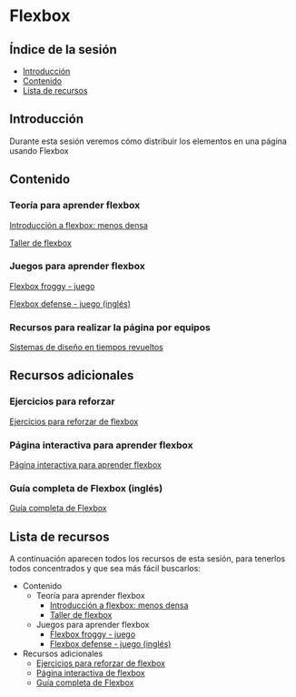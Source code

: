 # Flexbox

## Índice de la sesión

- [Introducción](#introduccion)
- [Contenido](#contenido)
- [Lista de recursos](#lista-de-recursos)

## Introducción

Durante esta sesión veremos cómo distribuir los elementos en una página usando Flexbox

## Contenido

### Teoría para aprender flexbox

[Introducción a flexbox: menos densa](https://www.youtube.com/watch?v=F-KCncXMPk0)

[Taller de flexbox](https://www.youtube.com/watch?v=job5SOuS7Ko)

### Juegos para aprender flexbox

[Flexbox froggy - juego](http://flexboxfroggy.com/#es)

[Flexbox defense - juego (inglés)](flexboxdefense.com)


### Recursos para realizar la página por equipos

[Sistemas de diseño en tiempos revueltos](https://medium.com/startups-es/sistemas-de-dise%C3%B1o-90c25180bb08)

## Recursos adicionales

### Ejercicios para reforzar

[Ejercicios para reforzar de flexbox](https://docs.google.com/document/d/10U8ngNMrzlZQAA5cZDCjK11UU6KRyx5TyU24uJbBPew/edit)

### Página interactiva para aprender flexbox

[Página interactiva para aprender flexbox](http://codepen.io/enxaneta/full/adLPwv/)

### Guía completa de Flexbox (inglés)

[Guía completa de Flexbox](https://css-tricks.com/snippets/css/a-guide-to-flexbox/)

## Lista de recursos

A continuación aparecen todos los recursos de esta sesión, para tenerlos todos concentrados y que sea más fácil buscarlos:

- Contenido
  - Teoría para aprender flexbox
    - [Introducción a flexbox: menos densa](https://www.youtube.com/watch?v=F-KCncXMPk0)
    - [Taller de flexbox](https://www.youtube.com/watch?v=job5SOuS7Ko)
  - Juegos para aprender flexbox
    - [Flexbox froggy - juego](http://flexboxfroggy.com/#es)
    - [Flexbox defense - juego (inglés)](flexboxdefense.com)
- Recursos adicionales
  - [Ejercicios para reforzar de flexbox](https://docs.google.com/document/d/10U8ngNMrzlZQAA5cZDCjK11UU6KRyx5TyU24uJbBPew/edit)
  - [Página interactiva de flexbox](http://codepen.io/enxaneta/full/adLPwv/)
  - [Guía completa de Flexbox](https://css-tricks.com/snippets/css/a-guide-to-flexbox/)
